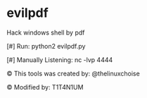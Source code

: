 # evilpdf
Hack windows shell by pdf

[#] Run: python2 evilpdf.py

[#] Manually Listening: nc -lvp 4444

© This tools was created by: @thelinuxchoise

© Modified by: T1T4N1UM
